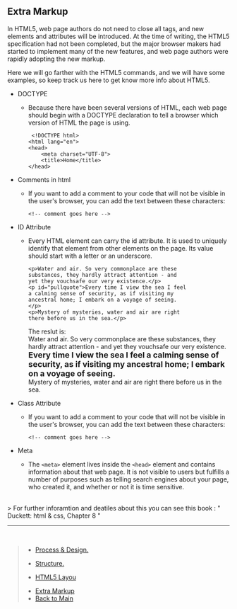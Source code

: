 ## **Extra Markup**

In HTML5, web page authors do not need to close all tags, and new elements and attributes will be introduced. At the time of writing, the HTML5 specification had not been completed, but the major browser makers had
started to implement many of the new features, and web page authors were rapidly adopting the new markup.

Here we will go farther with the HTML5 commands, and we will have some examples, so keep track us here to get know more info about HTML5.

- DOCTYPE
    - Because there have been several versions of HTML, each web page should begin with a DOCTYPE declaration to tell a browser which version of HTML the page is using.
         ```
          <!DOCTYPE html>
         <html lang="en">
         <head>
             <meta charset="UTF-8">
             <title>Home</title>
         </head>
         ```

- Comments in html
    - If you want to add a comment to your code that will not be visible in the user's browser, you can add the text between these characters:
        ```
        <!-- comment goes here -->
        ```

- ID Attribute
    - Every HTML element can carry the id attribute. It is used to uniquely identify that element from other elements on the page. Its value should start with a letter or an underscore.
        ```
        <p>Water and air. So very commonplace are these
        substances, they hardly attract attention - and
        yet they vouchsafe our very existence.</p>
        <p id="pullquote">Every time I view the sea I feel
        a calming sense of security, as if visiting my
        ancestral home; I embark on a voyage of seeing.
        </p>
        <p>Mystery of mysteries, water and air are right
        there before us in the sea.</p>
        ```
        The reslut is:<br>
            Water and air. So very commonplace are these
            substances, they hardly attract attention - and yet they vouchsafe our very existence.<br>
            <font size="4"> **Every time I view the sea I feel a calming sense of security, as if visiting my ancestral home; I embark on a voyage of seeing.<br>**</font> 
            Mystery of mysteries, water and air are right
            there before us in the sea.

- Class Attribute
    - If you want to add a comment to your code that will not be visible in the user's browser, you can add the text between these characters:
        ```
        <!-- comment goes here -->
        ```

- Meta
    - The `<meta>` element lives inside the `<head>` element and
    contains information about that web page. It is not visible to users but fulfills a number of purposes such as telling search engines about your page, who created it, and whether or not it is time sensitive.

<br>
> For further inforamtion and deatiles about this you can see this book : " Duckett: html & css, Chapter 8  "

<br>

---
<br>

> * [Process & Design.](ch18.md)
> - [Structure.](ch1.md)
> + [HTML5 Layou](ch17.md)
> * [Extra Markup](ch5.md)
> * [Back to Main](Read-03.md)
<br>
